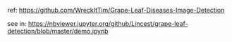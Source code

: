 ref: https://github.com/WreckItTim/Grape-Leaf-Diseases-Image-Detection

see in: https://nbviewer.jupyter.org/github/Lincest/grape-leaf-detection/blob/master/demo.ipynb